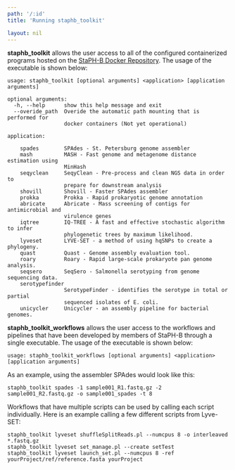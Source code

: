 ```yaml
---
path: '/:id'
title: 'Running staphb_toolkit'

layout: nil
---
```

**staphb_toolkit** allows the user access to all of the configured containerized programs hosted on the [StaPH-B Docker Repository](https://github.com/StaPH-B/docker-builds). The usage of the executable is shown below:
```
usage: staphb_toolkit [optional arguments] <application> [application arguments]

optional arguments:
  -h, --help      show this help message and exit
  --overide_path  Overide the automatic path mounting that is performed for
                  docker containers (Not yet operational)

application:

    spades        SPAdes - St. Petersburg genome assembler
    mash          MASH - Fast genome and metagenome distance estimation using
                  MinHash
    seqyclean     SeqyClean - Pre-process and clean NGS data in order to
                  prepare for downstream analysis
    shovill       Shovill - Faster SPAdes assembler
    prokka        Prokka - Rapid prokaryotic genome annotation
    abricate      Abricate - Mass screening of contigs for antimicrobial and
                  virulence genes
    iqtree        IQ-TREE - A fast and effective stochastic algorithm to infer
                  phylogenetic trees by maximum likelihood.
    lyveset       LYVE-SET - a method of using hqSNPs to create a phylogeny.
    quast         Quast - Genome assembly evaluation tool.
    roary         Roary - Rapid large-scale prokaryote pan genome analysis.
    seqsero       SeqSero - Salmonella serotyping from genome sequencing data.
    serotypefinder
                  SerotypeFinder - identifies the serotype in total or partial
                  sequenced isolates of E. coli.
    unicycler     Unicycler - an assembly pipeline for bacterial genomes.
```

**staphb_toolkit_workflows** allows the user access to the workflows and pipelines that have been developed by members of StaPH-B through a single executable. The usage of the executable is shown below:

```
usage: staphb_toolkit_workflows [optional arguments] <application> [application arguments]
```

As an example, using the assembler SPAdes would look like this:

```
staphb_toolkit spades -1 sample001_R1.fastq.gz -2 sample001_R2.fastq.gz -o sample001_spades -t 8
```

Workflows that have multiple scripts can be used by calling each script individually. Here is an example calling a few different scripts from Lyve-SET:

```
staphb_toolkit lyveset shuffleSplitReads.pl --numcpus 8 -o interleaved *.fastq.gz
staphb_toolkit lyveset set_manage.pl --create setTest
staphb_toolkit lyveset launch_set.pl --numcpus 8 -ref yourProject/ref/reference.fasta yourProject
```
